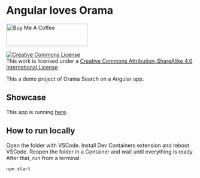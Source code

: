 # Angular loves Orama

<a href="https://www.buymeacoffee.com/valeriocomo" target="_blank"><img src="https://cdn.buymeacoffee.com/buttons/v2/default-yellow.png" alt="Buy Me A Coffee" style="height: 60px !important;width: 217px !important;" ></a>

<a rel="license" href="http://creativecommons.org/licenses/by-sa/4.0/"><img alt="Creative Commons License" style="border-width:0" src="https://i.creativecommons.org/l/by-sa/4.0/88x31.png" /></a><br />This work is licensed under a <a rel="license" href="http://creativecommons.org/licenses/by-sa/4.0/">Creative Commons Attribution-ShareAlike 4.0 International License</a>.

This a demo project of Orama Search on a Angular app.

## Showcase

This app is running [here](https://valeriocomo.github.io/angular-loves-orama/).

## How to run locally

Open the folder with VSCode. Install Dev Containers extension and reboot VSCode.
Reopen the folder in a Container and wait until everything is ready.
After that, run from a terminal:

`npm start`
